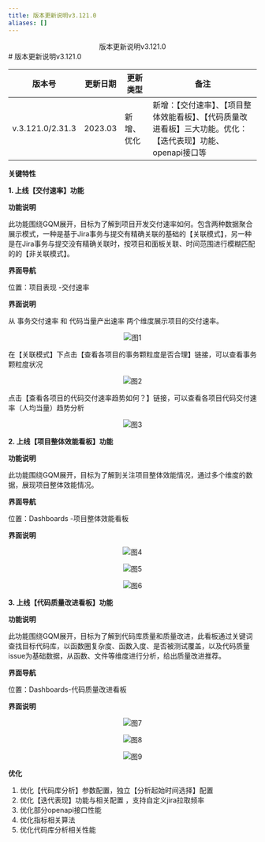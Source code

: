 ```yaml
---
title: 版本更新说明v3.121.0
aliases: []
---
```


<center>版本更新说明v3.121.0</center>
# 版本更新说明v3.121.0
<center>

|版本号|更新日期|更新类型|备注|
|------|---|---|------|
|v.3.121.0/2.31.3|2023.03|新增、优化|新增：【交付速率】、【项目整体效能看板】、【代码质量改进看板】三大功能。优化：【迭代表现】功能、openapi接口等|
</center>

**关键特性**

**1. 上线【交付速率】功能**

**功能说明**

此功能围绕GQM展开，目标为了解到项目开发交付速率如何。包含两种数据聚合展示模式，一种是基于Jira事务与提交有精确关联的基础的【关联模式】，另一种是在Jira事务与提交没有精确关联时，按项目和面板关联、时间范围进行模糊匹配的的【非关联模式】。

**界面导航**

位置：项目表现 -交付速率

**界面说明**

从 事务交付速率 和 代码当量产出速率  两个维度展示项目的交付速率。
<center>

![图1](https://release-note.oss-cn-hongkong.aliyuncs.com/release-note/图1.PNG)
</center>

在【关联模式】下点击【查看各项目的事务颗粒度是否合理】链接，可以查看事务颗粒度状况 
<center>

![图2](https://release-note.oss-cn-hongkong.aliyuncs.com/release-note/图2.PNG)
</center>

点击【查看各项目的代码交付速率趋势如何？】链接，可以查看各项目代码交付速率（人均当量）趋势分析 
<center>

![图3](https://release-note.oss-cn-hongkong.aliyuncs.com/release-note/图3.PNG)
</center>

**2. 上线【项目整体效能看板】功能**

**功能说明**

此功能围绕GQM展开，目标为了解到关注项目整体效能情况，通过多个维度的数据，展现项目整体效能情况。

**界面导航**

位置：Dashboards -项目整体效能看板

**界面说明**

<center>

![图4](https://release-note.oss-cn-hongkong.aliyuncs.com/release-note/图4.PNG)
</center>

<center>

![图5](https://release-note.oss-cn-hongkong.aliyuncs.com/release-note/图5.png)
</center>

<center>

![图6](https://release-note.oss-cn-hongkong.aliyuncs.com/release-note/图6.png)
</center>

**3. 上线【代码质量改进看板】功能**

**功能说明**

此功能围绕GQM展开，目标为了解到代码库质量和质量改进，此看板通过关键词查找目标代码库，以函数圈复杂度、函数入度、是否被测试覆盖，以及代码质量issue为基础数据，从函数、文件等维度进行分析，给出质量改进推荐。

**界面导航**

位置：Dashboards-代码质量改进看板

**界面说明**
<center>

![图7](https://release-note.oss-cn-hongkong.aliyuncs.com/release-note/图7.png)
</center>
<center>

![图8](https://release-note.oss-cn-hongkong.aliyuncs.com/release-note/图8.png)
</center>
<center>

![图9](https://release-note.oss-cn-hongkong.aliyuncs.com/release-note/图9.png)
</center>

**优化**
1. 优化【代码库分析】参数配置，独立【分析起始时间选择】配置
2. 优化【迭代表现】功能与相关配置 ，支持自定义jira拉取频率
3. 优化部分openapi接口性能
4. 优化指标相关算法
5. 优化代码库分析相关性能